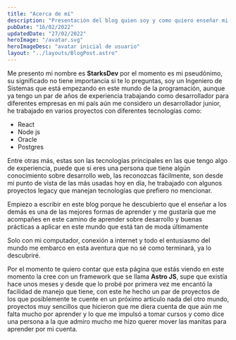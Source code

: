 ```yaml
---
title: "Acerca de mí"
description: "Presentación del blog quien soy y como quiero enseñar mi camino por el desarrollo web con el blog StarksDev"
pubDate: "16/02/2022"
updatedDate: "27/02/2022"
heroImage: "/avatar.svg"
heroImageDesc: "avatar inicial de usuario"
layout: "../layouts/BlogPost.astro"
---
```

	
Me presento mi nombre es **StarksDev** por el momento es mi pseudónimo, su significado no tiene importancia si te lo preguntas, soy un Ingeniero de Sistemas que está empezando en este mundo de la programación, aunque ya tengo un par de años de experiencia trabajando como desarrollador para diferentes empresas en mi país aún me considero un desarrollador junior, he trabajado en varios proyectos con diferentes tecnologías como: 

- React
- Node js
- Oracle
- Postgres

Entre otras más, estas son las tecnologías principales en las que tengo algo de experiencia, puede que si eres una persona que tiene algún conocimiento sobre desarrollo web, las reconozcas fácilmente, son desde mi punto de vista de las más usadas hoy en día, he trabajado con algunos proyectos legacy que manejan tecnologías que prefiero no mencionar.

Empiezo a escribir en este blog porque he descubierto que el enseñar a los demás es una de las mejores formas de aprender y me gustaría que me acompañes en este camino de aprender sobre desarrollo y buenas prácticas a aplicar en este mundo que está tan de moda últimamente

Solo con mi computador, conexión a internet y todo el entusiasmo del mundo me embarco en esta aventura que no sé como terminará, ya lo descubriré.

Por el momento te quiero contar que esta página que estás viendo en este momento la cree con un framework que se llama **Astro JS**, supe que existía hace unos meses y desde que lo probé por primera vez me encantó la facilidad de manejo que tiene, con este he hecho un par de proyectos de los que posiblemente te cuente en un próximo articulo nada del otro mundo, proyectos muy sencillos que hicieron que me diera cuenta de que aún me falta mucho por aprender y lo que me impulsó a tomar cursos y como dice una persona a la que admiro mucho me hizo querer mover las manitas para aprender por mi cuenta.
